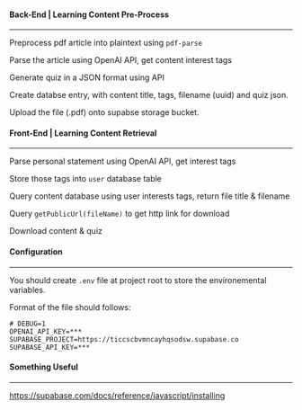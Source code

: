 #### Back-End | Learning Content Pre-Process

---

Preprocess pdf article into plaintext using `pdf-parse`

Parse the article using OpenAI API, get content interest tags

Generate quiz in a JSON format using API

Create databse entry, with content title, tags, filename (uuid) and quiz json.

Upload the file (.pdf) onto supabse storage bucket.



#### Front-End | Learning Content Retrieval

---

Parse personal statement using OpenAI API, get interest tags

Store those tags into `user` database table

Query content database using user interests tags, return file title & filename

Query `getPublicUrl(fileName)` to get http link for download

Download content & quiz



#### Configuration

---

You should create `.env` file at project root to store the environemental variables.

Format of the file should follows:

````
# DEBUG=1
OPENAI_API_KEY=***
SUPABASE_PROJECT=https://ticcscbvmncayhqsodsw.supabase.co
SUPABASE_API_KEY=***
````



#### Something Useful

---

https://supabase.com/docs/reference/javascript/installing

